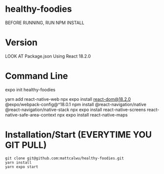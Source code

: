 # healthy-foodies

BEFORE RUNNING, RUN NPM INSTALL

# Version

LOOK AT Package.json
Using React 18.2.0

# Command Line

expo init healthy-foodies

yarn add react-native-web
npx expo install react-dom@18.2.0 @expo/webpack-config@^18.0.1
npm install @react-navigation/native @react-navigation/native-stack
npx expo install react-native-screens react-native-safe-area-context
npx expo install react-native-maps

# Installation/Start (EVERYTIME YOU GIT PULL)

```
git clone git@github.com:mattcalwu/healthy-foodies.git
yarn install
yarn expo start
```
